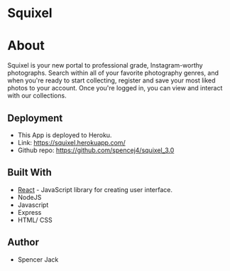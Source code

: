 # Squixel

# **About**
Squixel is your new portal to professional grade, Instagram-worthy photographs. 
Search within all of your favorite photography genres, and when you're ready to start
collecting, register and save your most liked photos to your account.  Once you're logged
in, you can view and interact with our collections.

## Deployment
* This App is deployed to Heroku.
* Link: https://squixel.herokuapp.com/
* Github repo: https://github.com/spencej4/squixel_3.0

## Built With

* [React](https://www.npmjs.com/package/react) - JavaScript library for creating user interface.
* NodeJS
* Javascript
* Express
* HTML/ CSS

## Author

* Spencer Jack
